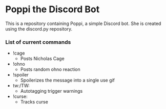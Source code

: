 # Poppi the Discord Bot

This is a repository containing Poppi, a simple Discord bot. She is created using the discord.py repository.

### List of current commands
* !cage
    * Posts Nicholas Cage
* !ohno
    * Posts random ohno reaction
* !spoiler
    * Spoilerizes the message into a single use gif
* tw:/TW:
    * Autotagging trigger warnings
* !curse:
    * Tracks curse
